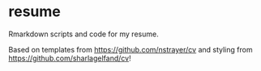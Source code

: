# resume

Rmarkdown scripts and code for my resume. 

Based on templates from https://github.com/nstrayer/cv and styling from https://github.com/sharlagelfand/cv!
